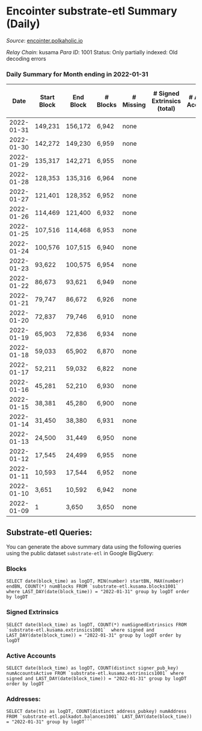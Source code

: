 # Encointer substrate-etl Summary (Daily)

_Source_: [encointer.polkaholic.io](https://encointer.polkaholic.io)

*Relay Chain*: kusama
*Para ID*: 1001
Status: Only partially indexed: Old decoding errors


### Daily Summary for Month ending in 2022-01-31


| Date | Start Block | End Block | # Blocks | # Missing | # Signed Extrinsics (total) | # Active Accounts | # Addresses with Balances | # Events | # Transfers | # XCM Transfers In | # XCM Transfers Out |
| ---- | ----------- | --------- | -------- | --------- | --------------------------- | ----------------- | ------------------------- | -------- | ----------- | ------------------ | ------------------- |
| 2022-01-31 | 149,231 | 156,172 | 6,942 | none  |  |  | 1 | 13,884 |   |   |   |
| 2022-01-30 | 142,272 | 149,230 | 6,959 | none  |  |  | 1 | 13,918 |   |   |   |
| 2022-01-29 | 135,317 | 142,271 | 6,955 | none  |  |  | 1 | 13,910 |   |   |   |
| 2022-01-28 | 128,353 | 135,316 | 6,964 | none  |  |  | 1 | 13,931 |   |   |   |
| 2022-01-27 | 121,401 | 128,352 | 6,952 | none  |  |  | 1 | 13,904 |   |   |   |
| 2022-01-26 | 114,469 | 121,400 | 6,932 | none  |  |  | 1 | 13,864 |   |   |   |
| 2022-01-25 | 107,516 | 114,468 | 6,953 | none  |  |  | 1 | 13,906 |   |   |   |
| 2022-01-24 | 100,576 | 107,515 | 6,940 | none  |  |  | 1 | 13,880 |   |   |   |
| 2022-01-23 | 93,622 | 100,575 | 6,954 | none  |  |  | 1 | 13,908 |   |   |   |
| 2022-01-22 | 86,673 | 93,621 | 6,949 | none  |  |  | 1 | 13,898 |   |   |   |
| 2022-01-21 | 79,747 | 86,672 | 6,926 | none  |  |  | 1 | 13,855 |   |   |   |
| 2022-01-20 | 72,837 | 79,746 | 6,910 | none  |  |  | 1 | 13,820 |   |   |   |
| 2022-01-19 | 65,903 | 72,836 | 6,934 | none  |  |  | 1 | 13,868 |   |   |   |
| 2022-01-18 | 59,033 | 65,902 | 6,870 | none  |  |  | 1 | 13,740 |   |   |   |
| 2022-01-17 | 52,211 | 59,032 | 6,822 | none  |  |  | 1 | 13,644 |   |   |   |
| 2022-01-16 | 45,281 | 52,210 | 6,930 | none  |  |  | 1 | 13,860 |   |   |   |
| 2022-01-15 | 38,381 | 45,280 | 6,900 | none  |  |  | 1 | 13,803 |   |   |   |
| 2022-01-14 | 31,450 | 38,380 | 6,931 | none  |  |  | 1 | 13,862 |   |   |   |
| 2022-01-13 | 24,500 | 31,449 | 6,950 | none  |  |  | 1 | 13,900 |   |   |   |
| 2022-01-12 | 17,545 | 24,499 | 6,955 | none  |  |  | 1 | 13,910 |   |   |   |
| 2022-01-11 | 10,593 | 17,544 | 6,952 | none  |  |  | 1 | 13,904 |   |   |   |
| 2022-01-10 | 3,651 | 10,592 | 6,942 | none  |  |  | 1 | 13,884 |   |   |   |
| 2022-01-09 | 1 | 3,650 | 3,650 | none  |  |  | 1 | 7,300 |   |   |   |

## Substrate-etl Queries:
You can generate the above summary data using the following queries using the public dataset `substrate-etl` in Google BigQuery:


### Blocks
```
SELECT date(block_time) as logDT, MIN(number) startBN, MAX(number) endBN, COUNT(*) numBlocks FROM `substrate-etl.kusama.blocks1001`  where LAST_DAY(date(block_time)) = "2022-01-31" group by logDT order by logDT
```


### Signed Extrinsics
```
SELECT date(block_time) as logDT, COUNT(*) numSignedExtrinsics FROM `substrate-etl.kusama.extrinsics1001`  where signed and LAST_DAY(date(block_time)) = "2022-01-31" group by logDT order by logDT
```


### Active Accounts
```
SELECT date(block_time) as logDT, COUNT(distinct signer_pub_key) numAccountsActive FROM `substrate-etl.kusama.extrinsics1001` where signed and LAST_DAY(date(block_time)) = "2022-01-31" group by logDT order by logDT
```


### Addresses:
```
SELECT date(ts) as logDT, COUNT(distinct address_pubkey) numAddress FROM `substrate-etl.polkadot.balances1001` LAST_DAY(date(block_time)) = "2022-01-31" group by logDT```

